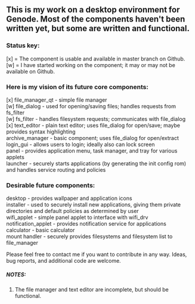 ## This is my work on a desktop environment for Genode. Most of the components haven't been written yet, but some are written and functional.

### Status key:
[x] = The component is usable and available in master branch on Github.  
[w] = I have started working on the component; it may or may not be available on Github.  

### Here is my vision of its future core components:
[x] file_manager_qt - simple file manager  
[w] file_dialog - used for opening/saving files; handles requests from fs_filter  
[w] fs_filter - handles filesystem requests; communicates with file_dialog  
[x] text_editor - plain text editor; uses file_dialog for open/save; maybe provides syntax highlighting  
archive_manager - basic component; uses file_dialog for open/extract  
login_gui - allows users to login; ideally also can lock screen  
panel - provides application menu, task manager, and tray for various applets  
launcher - securely starts applications (by generating the init config rom) and handles service routing and policies

### Desirable future components:
desktop - provides wallpaper and application icons  
installer - used to securely install new applications, giving them private directories and default policies as determined by user  
wifi_applet - simple panel applet to interface with wifi_drv  
notification_applet - provides notification service for applications  
calculator - basic calculator  
mount handler - securely provides filesystems and filesystem list to file_manager  

Please feel free to contact me if you want to contribute in any way. Ideas, bug reports, and additional code are welcome.

##### NOTES:  
1. The file manager and text editor are incomplete, but should be functional.
